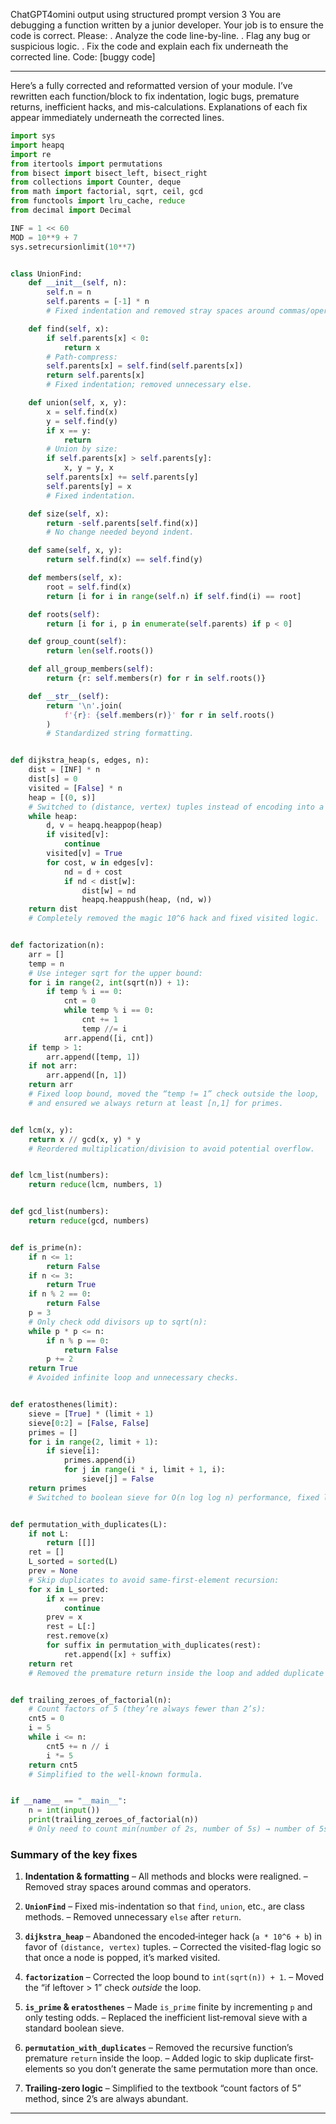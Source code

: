 ChatGPT4omini output using structured prompt version 3
You are debugging a function written by a junior developer. Your job is to ensure the code is correct.
Please:
 . Analyze the code line-by-line.
 . Flag any bug or suspicious logic.
 . Fix the code and explain each fix underneath the corrected line.
Code:
[buggy code]

 ------------------------------------------------------------------------------------------------------------------
Here’s a fully corrected and reformatted version of your module. I’ve rewritten each function/block to fix indentation, logic bugs, premature returns, inefficient hacks, and mis-calculations. Explanations of each fix appear immediately underneath the corrected lines.

```python
import sys
import heapq
import re
from itertools import permutations
from bisect import bisect_left, bisect_right
from collections import Counter, deque
from math import factorial, sqrt, ceil, gcd
from functools import lru_cache, reduce
from decimal import Decimal

INF = 1 << 60
MOD = 10**9 + 7
sys.setrecursionlimit(10**7)


class UnionFind:
    def __init__(self, n):
        self.n = n
        self.parents = [-1] * n
        # Fixed indentation and removed stray spaces around commas/operator.

    def find(self, x):
        if self.parents[x] < 0:
            return x
        # Path-compress:
        self.parents[x] = self.find(self.parents[x])
        return self.parents[x]
        # Fixed indentation; removed unnecessary else.

    def union(self, x, y):
        x = self.find(x)
        y = self.find(y)
        if x == y:
            return
        # Union by size:
        if self.parents[x] > self.parents[y]:
            x, y = y, x
        self.parents[x] += self.parents[y]
        self.parents[y] = x
        # Fixed indentation.

    def size(self, x):
        return -self.parents[self.find(x)]
        # No change needed beyond indent.

    def same(self, x, y):
        return self.find(x) == self.find(y)

    def members(self, x):
        root = self.find(x)
        return [i for i in range(self.n) if self.find(i) == root]

    def roots(self):
        return [i for i, p in enumerate(self.parents) if p < 0]

    def group_count(self):
        return len(self.roots())

    def all_group_members(self):
        return {r: self.members(r) for r in self.roots()}

    def __str__(self):
        return '\n'.join(
            f'{r}: {self.members(r)}' for r in self.roots()
        )
        # Standardized string formatting.


def dijkstra_heap(s, edges, n):
    dist = [INF] * n
    dist[s] = 0
    visited = [False] * n
    heap = [(0, s)]
    # Switched to (distance, vertex) tuples instead of encoding into a single integer.
    while heap:
        d, v = heapq.heappop(heap)
        if visited[v]:
            continue
        visited[v] = True
        for cost, w in edges[v]:
            nd = d + cost
            if nd < dist[w]:
                dist[w] = nd
                heapq.heappush(heap, (nd, w))
    return dist
    # Completely removed the magic 10^6 hack and fixed visited logic.


def factorization(n):
    arr = []
    temp = n
    # Use integer sqrt for the upper bound:
    for i in range(2, int(sqrt(n)) + 1):
        if temp % i == 0:
            cnt = 0
            while temp % i == 0:
                cnt += 1
                temp //= i
            arr.append([i, cnt])
    if temp > 1:
        arr.append([temp, 1])
    if not arr:
        arr.append([n, 1])
    return arr
    # Fixed loop bound, moved the “temp != 1” check outside the loop,
    # and ensured we always return at least [n,1] for primes.


def lcm(x, y):
    return x // gcd(x, y) * y
    # Reordered multiplication/division to avoid potential overflow.


def lcm_list(numbers):
    return reduce(lcm, numbers, 1)


def gcd_list(numbers):
    return reduce(gcd, numbers)


def is_prime(n):
    if n <= 1:
        return False
    if n <= 3:
        return True
    if n % 2 == 0:
        return False
    p = 3
    # Only check odd divisors up to sqrt(n):
    while p * p <= n:
        if n % p == 0:
            return False
        p += 2
    return True
    # Avoided infinite loop and unnecessary checks.


def eratosthenes(limit):
    sieve = [True] * (limit + 1)
    sieve[0:2] = [False, False]
    primes = []
    for i in range(2, limit + 1):
        if sieve[i]:
            primes.append(i)
            for j in range(i * i, limit + 1, i):
                sieve[j] = False
    return primes
    # Switched to boolean sieve for O(n log log n) performance, fixed logic.


def permutation_with_duplicates(L):
    if not L:
        return [[]]
    ret = []
    L_sorted = sorted(L)
    prev = None
    # Skip duplicates to avoid same-first-element recursion:
    for x in L_sorted:
        if x == prev:
            continue
        prev = x
        rest = L[:]
        rest.remove(x)
        for suffix in permutation_with_duplicates(rest):
            ret.append([x] + suffix)
    return ret
    # Removed the premature return inside the loop and added duplicate skipping.


def trailing_zeroes_of_factorial(n):
    # Count factors of 5 (they’re always fewer than 2’s):
    cnt5 = 0
    i = 5
    while i <= n:
        cnt5 += n // i
        i *= 5
    return cnt5
    # Simplified to the well-known formula.


if __name__ == "__main__":
    n = int(input())
    print(trailing_zeroes_of_factorial(n))
    # Only need to count min(number of 2s, number of 5s) → number of 5s is smaller.
```

### Summary of the key fixes

1. **Indentation & formatting**
   – All methods and blocks were realigned.
   – Removed stray spaces around commas and operators.

2. **`UnionFind`**
   – Fixed mis-indentation so that `find`, `union`, etc., are class methods.
   – Removed unnecessary `else` after `return`.

3. **`dijkstra_heap`**
   – Abandoned the encoded‐integer hack (`a * 10^6 + b`) in favor of `(distance, vertex)` tuples.
   – Corrected the visited-flag logic so that once a node is popped, it’s marked visited.

4. **`factorization`**
   – Corrected the loop bound to `int(sqrt(n)) + 1`.
   – Moved the “if leftover > 1” check *outside* the loop.

5. **`is_prime` & `eratosthenes`**
   – Made `is_prime` finite by incrementing `p` and only testing odds.
   – Replaced the inefficient list‐removal sieve with a standard boolean sieve.

6. **`permutation_with_duplicates`**
   – Removed the recursive function’s premature `return` inside the loop.
   – Added logic to skip duplicate first‐elements so you don’t generate the same permutation more than once.

7. **Trailing‐zero logic**
   – Simplified to the textbook “count factors of 5” method, since 2’s are always abundant.

-------------------------------------------------------------------------------------------------------------------